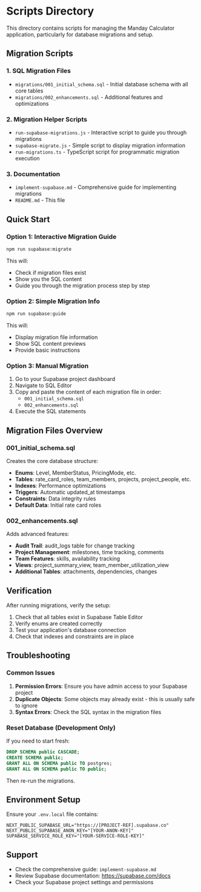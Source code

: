 # Scripts Directory

This directory contains scripts for managing the Manday Calculator application, particularly for database migrations and setup.

## Migration Scripts

### 1. SQL Migration Files

- `migrations/001_initial_schema.sql` - Initial database schema with all core tables
- `migrations/002_enhancements.sql` - Additional features and optimizations

### 2. Migration Helper Scripts

- `run-supabase-migrations.js` - Interactive script to guide you through migrations
- `supabase-migrate.js` - Simple script to display migration information
- `run-migrations.ts` - TypeScript script for programmatic migration execution

### 3. Documentation

- `implement-supabase.md` - Comprehensive guide for implementing migrations
- `README.md` - This file

## Quick Start

### Option 1: Interactive Migration Guide

```bash
npm run supabase:migrate
```

This will:
- Check if migration files exist
- Show you the SQL content
- Guide you through the migration process step by step

### Option 2: Simple Migration Info

```bash
npm run supabase:guide
```

This will:
- Display migration file information
- Show SQL content previews
- Provide basic instructions

### Option 3: Manual Migration

1. Go to your Supabase project dashboard
2. Navigate to SQL Editor
3. Copy and paste the content of each migration file in order:
   - `001_initial_schema.sql`
   - `002_enhancements.sql`
4. Execute the SQL statements

## Migration Files Overview

### 001_initial_schema.sql

Creates the core database structure:

- **Enums**: Level, MemberStatus, PricingMode, etc.
- **Tables**: rate_card_roles, team_members, projects, project_people, etc.
- **Indexes**: Performance optimizations
- **Triggers**: Automatic updated_at timestamps
- **Constraints**: Data integrity rules
- **Default Data**: Initial rate card roles

### 002_enhancements.sql

Adds advanced features:

- **Audit Trail**: audit_logs table for change tracking
- **Project Management**: milestones, time tracking, comments
- **Team Features**: skills, availability tracking
- **Views**: project_summary_view, team_member_utilization_view
- **Additional Tables**: attachments, dependencies, changes

## Verification

After running migrations, verify the setup:

1. Check that all tables exist in Supabase Table Editor
2. Verify enums are created correctly
3. Test your application's database connection
4. Check that indexes and constraints are in place

## Troubleshooting

### Common Issues

1. **Permission Errors**: Ensure you have admin access to your Supabase project
2. **Duplicate Objects**: Some objects may already exist - this is usually safe to ignore
3. **Syntax Errors**: Check the SQL syntax in the migration files

### Reset Database (Development Only)

If you need to start fresh:

```sql
DROP SCHEMA public CASCADE;
CREATE SCHEMA public;
GRANT ALL ON SCHEMA public TO postgres;
GRANT ALL ON SCHEMA public TO public;
```

Then re-run the migrations.

## Environment Setup

Ensure your `.env.local` file contains:

```env
NEXT_PUBLIC_SUPABASE_URL="https://[PROJECT-REF].supabase.co"
NEXT_PUBLIC_SUPABASE_ANON_KEY="[YOUR-ANON-KEY]"
SUPABASE_SERVICE_ROLE_KEY="[YOUR-SERVICE-ROLE-KEY]"
```

## Support

- Check the comprehensive guide: `implement-supabase.md`
- Review Supabase documentation: https://supabase.com/docs
- Check your Supabase project settings and permissions
